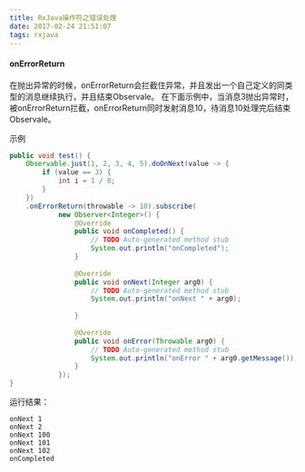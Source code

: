 ```yaml
---
title: RxJava操作符之错误处理
date: 2017-02-24 21:51:07
tags: rxjava
---
```

#### onErrorReturn
在抛出异常的时候，onErrorReturn会拦截住异常，并且发出一个自己定义的同类型的消息继续执行，并且结束Observale。
在下面示例中，当消息3抛出异常时，被onErrorReturn拦截，onErrorReturn同时发射消息10，待消息10处理完后结束Observale。

示例
``` java
public void test() {
	Observable.just(1, 2, 3, 4, 5).doOnNext(value -> {
		if (value == 3) {
			int i = 1 / 0;
		}
	})
	.onErrorReturn(throwable -> 10).subscribe(
			new Observer<Integer>() {
				@Override
				public void onCompleted() {
					// TODO Auto-generated method stub
					System.out.println("onCompleted");
				}
				
				@Override
				public void onNext(Integer arg0) {
					// TODO Auto-generated method stub
					System.out.println("onNext " + arg0);
					
				}
				
				@Override
				public void onError(Throwable arg0) {
					// TODO Auto-generated method stub
					System.out.println("onError " + arg0.getMessage());
				}
			});
}
```
运行结果：
``` shell
onNext 1
onNext 2
onNext 100
onNext 101
onNext 102
onCompleted
```
